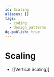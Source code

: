 ```yaml
---
id: Scaling
aliases: []
tags:
  - coding
  - design_patterns
dg-publish: true
---
```

# Scaling
- [[Vertical Scaling]]